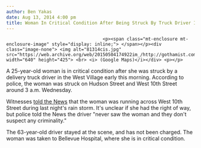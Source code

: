 ```yaml
---
author: Ben Yakas
date: Aug 13, 2014 4:00 pm
title: Woman In Critical Condition After Being Struck By Truck Driver In West Village
---
```


	
										<p><span class="mt-enclosure mt-enclosure-image" style="display: inline;"> </span></p><div class="image-none"> <img alt="81314cis.jpg" src="https://web.archive.org/web/20150504174922im_/http://gothamist.com/attachments/byakas/81314cis.jpg" width="640" height="425"> <br> <i> (Google Maps)</i></div> <p></p>

<p>A 25-year-old woman is in critical condition after she was struck by a delivery truck driver in the West Village early this morning. According to police, the woman was struck on Hudson Street and West 10th Street around 3 a.m. Wednesday. </p>

<p>Witnesses <a href="https://web.archive.org/web/20150504174922/http://www.nydailynews.com/new-york/woman-critical-condition-hit-van-west-village-article-1.1901678">told the News</a> that the woman was running across West 10th Street during last night&apos;s rain storm. It&apos;s unclear if she had the right of way, but police told the News the driver &quot;never saw the woman and they don&apos;t suspect any criminality.&quot;</p>

<p>The 63-year-old driver stayed at the scene, and has not been charged. The woman was taken to Bellevue Hospital, where she is in critical condition.</p>					
										
									
				